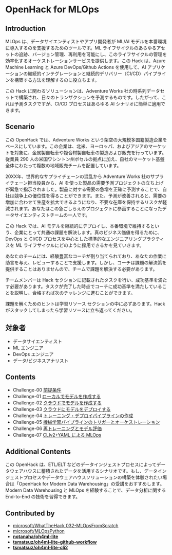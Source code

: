 # OpenHack for MLOps

## Introduction

MLOps は、データサイエンティストやアプリ開発者が ML/AI モデルを本番環境に導入するのを支援するためのツールです。ML ライフサイクルのあらゆるアセットの追跡、バージョン管理、再利用を可能にし、このライフサイクルの管理を効率化するオーケストレーションサービスを提供します。この Hack は、Azure Machine Learning と Azure DevOps/Github Actions を使用して、AI アプリケーションの継続的インテグレーションと継続的デリバリー（CI/CD）パイプラインを構築する方法を理解するのに役立ちます。

この Hack に関わるソリューションは、Adventure Works 社の時系列データセットで構築され、日々のトランザクションを予測するものです。したがって、これは予測タスクですが、CI/CD プロセスはあらゆる AI シナリオに簡単に適用できます。

## Scenario
この OpenHack では、Adventure Works という架空の大規模多国籍製造企業をベースにしています。この企業は、北米、ヨーロッパ、およびアジアのマーケットを対象に、金属製自転車や複合材製自転車の製造および販売を行っています。従業員 290 人の米国ワシントン州ボセルの拠点に加え、自社のマーケット基盤全体にわたって複数の地域販売チームを配置しています。

20XX年、世界的なサプライチェーンの混乱から Adventure Works 社のサプライチェーン担当役員から、AI を使った製品の需要予測プロジェクトの立ち上げが緊急で指示されました。製品に対する需要の急増を正確に予測することで、自社は競争上の優位性を得ることができます。また、予測が改善されると、需要の増加に合わせて生産を拡大できるようになり、不要な在庫を保持するリスクが軽減されます。あなたはこの急ごしらえのプロジェクトに参画することになったデータサイエンティストチームの一人です。

この Hack では、AI モデルを継続的にデプロイし、本番環境で維持するという、企業にとって共通の課題を解決します。真のビジネス価値を得るために、DevOps と CI/CD プロセスを中心とした標準的なエンジニアリングプラクティスを ML ライフサイクルにどのように採用できるかを見ていきます。

あなたのチームには、経験豊富なコーチが割り当てられており、あなたの作業に助言を与え、レビューすることで支援します。しかし、コーチは課題の解決策を提供することはありませんので、チームで課題を解決する必要があります。

チームメンバーは Hack セクションに記載されたタスクを行い、成功基準を満たす必要があります。タスクが完了した時点でコーチに成功基準を満たしていることを説明し、合格すれば次のチャレンジに進むことができます。

課題を解くためのヒントは学習リソース セクションの中に必ずあります。Hack がスタックしてしまったら学習リソースに立ち返ってください。


## 対象者
 - データサイエンティスト
 - ML エンジニア
 - DevOps エンジニア
 - データ/ビジネスアナリスト

## Contents

 - Challenge-00 [前提条件](./Challenge-00.md)
 - Challenge-01 [ローカルでモデルを作成する](./Challenge-01.md)
 - Challenge-02 [クラウドでモデルを作成する](./Challenge-02.md)
 - Challenge-03 [クラウドにモデルをデプロイする](./Challenge-03.md)
 - Challenge-04 [トレーニング・デプロイパイプラインの作成](./Challenge-04.md)
 - Challenge-05 [機械学習パイプラインのトリガーとオーケストレーション](./Challenge-05.md)
 - Challenge-06 [再トレーニングとモデル評価](./Challenge-06.md)
 - Challenge-07 [CLIv2+YAML による MLOps](./Challenge-07.md)

## Additional Contents
この OpenHack は、ETL/ELT などのデータインジェストプロセスによってデータウェアハウスに蓄積されたデータを活用するシナリオです。もし、データインジェストプロセスやデータウェアハウスソリューションの構築を体験されたい場合は「OpenHack for Modern Data Warehousing」の受講をおすすめします。Modern Data Warehousing と MLOps を経験することで、データ分析に関する End-to-End の技術を習得できます。

## Contributed by
 - [microsoft/WhatTheHack 032-MLOpsFromScratch](https://github.com/microsoft/WhatTheHack/tree/master/032-MLOpsFromScratch)
 - [microsoft/MLOpsPython](https://github.com/microsoft/MLOpsPython)
 - [**notanaha/oh4ml-lite**](https://github.com/notanaha/oh4ml-lite)
 - [**tsmatsuz/oh4ml-lite-github-workflow**](https://github.com/tsmatsuz/oh4ml-lite-github-workflow)
 - [**tsmatsuz/oh4ml-lite-cli2**](https://github.com/tsmatsuz/oh4ml-lite-cli2)